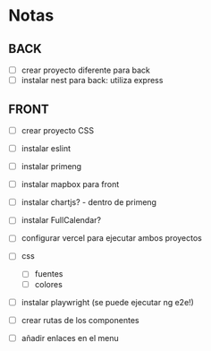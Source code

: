 # Notas

## BACK

- [ ] crear proyecto diferente para back
- [ ] instalar nest para back: utiliza express

## FRONT

- [ ] crear proyecto CSS
- [ ] instalar eslint
- [ ] instalar primeng
- [ ] instalar mapbox para front
- [ ] instalar chartjs? - dentro de primeng
- [ ] instalar FullCalendar?
- [ ] configurar vercel para ejecutar ambos proyectos
- [ ] css
  - [ ] fuentes
  - [ ] colores
- [ ] instalar playwright (se puede ejecutar ng e2e!)

- [ ] crear rutas de los componentes
- [ ] añadir enlaces en el menu
